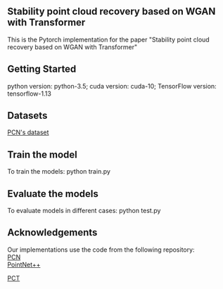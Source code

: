 ## Stability point cloud recovery based on WGAN with Transformer

This is the Pytorch implementation for the paper "Stability point cloud recovery based on WGAN with Transformer"

## Getting Started
python version: python-3.5;  cuda version: cuda-10;  TensorFlow version: tensorflow-1.13

## Datasets
 [PCN's dataset](https://github.com/wentaoyuan/pcn)  
    
## Train the model
To train the models: python train.py  

    

## Evaluate the models

To evaluate models in different cases: python test.py  



## Acknowledgements 
Our implementations use the code from the following repository:  
[PCN](https://github.com/wentaoyuan/pcn)     
[PointNet++](https://github.com/charlesq34/pointnet2)

[PCT](https://github.com/MenghaoGuo/PCT)